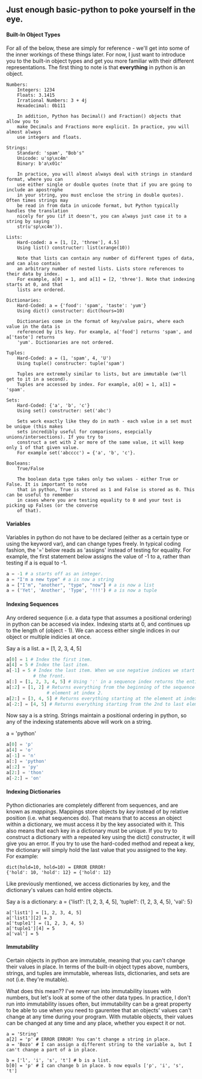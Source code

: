 ## Just enough basic-python to poke yourself in the eye. 

#### Built-In Object Types 

For all of the below, these are simply for reference - we'll get into some of the inner 
workings of these things later. For now, I just want to introduce you to the built-in 
object types and get you more familiar with their different representations. The first thing
to note is that **everything** in python is an object. 

```
Numbers:  
	Integers: 1234 
	Floats: 3.1415
	Irrational Numbers: 3 + 4j
	Hexadecimal: 0b111 

	In addition, Python has Decimal() and Fraction() objects that allow you to 
	make Decimals and Fractions more explicit. In practice, you will almost always
	use integers and floats. 

Strings: 
	Standard: 'spam', "Bob's"
	Unicode: u'sp\xc4m'
	Binary: b'a\x01c'

	In practice, you will almost always deal with strings in standard format, where you can 
	use either single or double quotes (note that if you are going to include an apostrophe 
	in your string, you must enclose the string in double quotes). Often times strings may 
	be read in from data in unicode format, but Python typically handles the translation 
	nicely for you (if it doesn't, you can always just case it to a string by saying 
	str(u'sp\xc4m')).

Lists: 
	Hard-coded: a = [1, [2, 'three'], 4.5] 
	Using list() constructer: list(xrange(10)) 

	Note that lists can contain any number of different types of data, and can also contain 
	an arbitrary number of nested lists. Lists store references to their data by index.
	For example, a[0] = 1, and a[1] = [2, 'three']. Note that indexing starts at 0, and that 
	lists are ordered. 

Dictionaries: 
	Hard-Coded: a = {'food': 'spam', 'taste': 'yum'}
	Using dict() constructer: dict(hours=10) 

	Dictionaries come in the format of key/value pairs, where each value in the data is 
	referenced by its key. For example, a['food'] returns 'spam', and a['taste'] returns 
	'yum'. Dictionaries are not ordered. 

Tuples: 
	Hard-Coded: a = (1, 'spam', 4, 'U')
	Using tuple() constructer: tuple('spam')

	Tuples are extremely similar to lists, but are immutable (we'll get to it in a second). 
	Tuples are accessed by index. For example, a[0] = 1, a[1] = 'spam'. 

Sets: 
	Hard-Coded: {'a', 'b', 'c'}
	Using set() constructer: set('abc')

	Sets work exactly like they do in math - each value in a set must be unique (this makes 
	sets incredibly useful for comparisons, esepcially unions/intersections). If you try to 
	construct a set with 2 or more of the same value, it will keep only 1 of that given value. 
	For example set('abcccc') = {'a', 'b', 'c'}. 

Booleans: 
	True/False

	The boolean data type takes only two values - either True or False. It is important to note
	that in python, True is stored as 1 and False is stored as 0. This can be useful to remember
	in cases where you are testing equality to 0 and your test is picking up Falses (or the converse 
	of that). 
```

#### Variables 

Variables in python do not have to be declared (either as a certain type or using the keyword var), and can change types freely. In typical coding fashion, the '=' below reads as 'assigns' instead of testing for 
equality. For example, the first statement below assigns the value of -1 to a, rather than testing if a is 
equal to -1.  

```python
a = -1 # a starts off as an integer. 
a = "I'm a new type" # a is now a string
a = ["I'm", "another", "type", "now"] # a is now a list
a = ('Yet', 'Another', 'Type', '!!!') # a is now a tuple
```

#### Indexing Sequences

Any ordered sequence (i.e. a data type that assumes a positional ordering) in python can be accesed via
index. Indexing starts at 0, and continues up to the length of (object - 1). We can access either single 
indices in our object or multiple indicies at once. 

Say a is a list. a = [1, 2, 3, 4, 5]

```python
a[0] = 1 # Index the first item. 
a[4] = 5 # Index the last item. 
a[-1] = 5 # Index the last item. When we use negative indices we start from the end and index to 
		  # the front.
a[:] = [1, 2, 3, 4, 5] # Using ':' in a sequence index returns the entire sequence. 
a[:2] = [1, 2] # Returns everything from the beginning of the sequence up to but NOT INCLUDING the 
			   # element at index 2. 
a[2:] = [3, 4, 5] # Returns everything starting at the element at index 2 up to the end of the sequence. 
a[-2:] = [4, 5] # Returns everything starting from the 2nd to last element to the end of the sequence. 
```

Now say a is a string. Strings maintain a positional ordering in python, so any of the indexing statements
above will work on a string. 

a = 'python'

```python
a[0] = 'p'
a[4] = 'o'
a[-1] = 'n'
a[:] = 'python'
a[:2] = 'py'
a[2:] = 'thon'
a[-2:] = 'on'
```

#### Indexing Dictionaries

Python dictionaries are completely different from sequences, and are known as _mappings_. Mappings store objects by _key_ instead of by relative position (i.e. what sequences do). That means that to access an object within a dictionary, we must access it by the key associated with it. This also means that each key in a dictionary must be unique. If you try to construct a dictionary with a repeated key using the dict() constructer, it will give you an error. If you try to use the hard-coded method and repeat a key, the dictionary will simply hold the last value that you assigned to the key. For example: 

```
dict(hold=10, hold=10) = ERROR ERROR!
{'hold': 10, 'hold': 12} = {'hold': 12}
```

Like previously mentioned, we access dictionaries by key, and the dictionary's values can hold entire objects. 

Say a is a dictionary: a = {'list1': [1, 2, 3, 4, 5], 'tuple1': (1, 2, 3, 4, 5), 'val': 5}

```
a['list1'] = [1, 2, 3, 4, 5]
a['list1'][2] = 3
a['tuple1'] = (1, 2, 3, 4, 5)
a['tuple1'][4] = 5
a['val'] = 5
``` 

#### Immutability

Certain objects in python are immutable, meaning that you can't change their values in place. In 
terms of the built-in object types above, numbers, strings, and tuples are immutable, whereas 
lists, dictionaries, and sets are not (i.e. they're mutable). 

What does this mean?? I've never run into immutability issues with numbers, but let's look at some of the other
data types. In practice, I don't run into immutability issues often, but immutability can be a great property 
to be able to use when you need to gaurentee that an objects' values can't change at any time during your 
program. With mutable objects, their values can be changed at any time and any place, whether you expect it 
or not. 

```
a = 'String'
a[2] = 'p' # ERROR ERROR! You can't change a string in place. 
a = 'Bozo' # I can assign a different string to the variable a, but I can't change a part of a in place. 

b = ['l', 'i', 's', 't'] # b is a list. 
b[0] = 'p' # I can change b in place. b now equals ['p', 'i', 's', 't']
```

